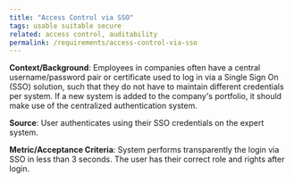 ```yaml
---
title: "Access Control via SSO"
tags: usable suitable secure
related: access control, auditability 
permalink: /requirements/access-control-via-sso
---
```


<div class="quality-requirement" markdown="1">

**Context/Background**: Employees in companies often have a central username/password pair or certificate used to log in via a Single Sign On (SSO) solution, such that they do not have to maintain different credentials per system. If a new system is added to the company's portfolio, it should make use of the centralized authentication system.

**Source**: User authenticates using their SSO credentials on the expert system.

**Metric/Acceptance Criteria**: System performs transparently the login via SSO in less than 3 seconds. The user has their correct role and rights after login.

</div><br>
